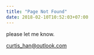 ```yaml
---
title: "Page Not Found"
date: 2018-02-10T10:52:03+07:00
---
```


please let me know.

curtis_han@outlook.com
